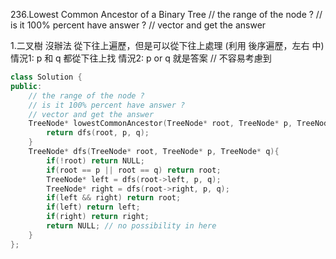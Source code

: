 
236.Lowest Common Ancestor of a Binary Tree
// the range of the node ?
// is it 100% percent have answer ?
// vector and get the answer

1.二叉樹 沒辦法 從下往上遍歷，但是可以從下往上處理
(利用 後序遍歷，左右 中)
情況1: p 和 q 都從下往上找
情況2: p or q 就是答案 // 不容易考慮到

```cpp
class Solution {
public:
    // the range of the node ?
    // is it 100% percent have answer ?
    // vector and get the answer 
    TreeNode* lowestCommonAncestor(TreeNode* root, TreeNode* p, TreeNode* q) {
        return dfs(root, p, q);
    }
    TreeNode* dfs(TreeNode* root, TreeNode* p, TreeNode* q){
        if(!root) return NULL;
        if(root == p || root == q) return root;
        TreeNode* left = dfs(root->left, p, q);
        TreeNode* right = dfs(root->right, p, q);
        if(left && right) return root;
        if(left) return left;
        if(right) return right;
        return NULL; // no possibility in here
    }
};
```


